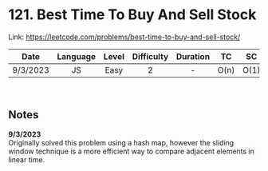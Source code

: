 # 121. Best Time To Buy And Sell Stock

Link: https://leetcode.com/problems/best-time-to-buy-and-sell-stock/

| Date | Language | Level | Difficulty | Duration | TC | SC |
| :---: | :---: | :---: | :---: | :---: | :---: | :---: |
| 9/3/2023 | JS   | Easy | 2 | -   | O(n)   | O(1) |

<br>

## Notes

**9/3/2023** <br/>
Originally solved this problem using a hash map, however the sliding window technique is a more efficient way to compare adjacent elements in linear time.